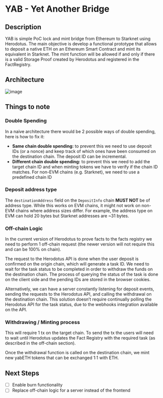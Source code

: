 # YAB - Yet Another Bridge

## Description

YAB is simple PoC lock and mint bridge from Ethereum to Starknet using Herodotus. The main objective is develop a functional prototype that allows to deposit a native ETH on an Ethereum Smart Contract and mint its equivalent in Starknet. The mint function will be allowed if and only if there is a valid Storage Proof created by Herodotus and registered in the FactRegistry.

## Architecture

![image](https://github.com/kaizokulabs/yet-another-bridge/assets/13773225/27251f7c-0b2c-4404-b178-11ce36428a77)

## Things to note

### Double Spending

In a naive architecture there would be 2 possible ways of double spending, here is how to fix it:

- **Same chain double spending:** to prevent this we need to use deposit IDs (or a nonce) and keep track of which ones have been consumed on the destination chain. The deposit ID can be incremental.
- **Different chain double spending:** to prevent this we need to add the target chain ID and when minting tokens we have to verify if the chain ID matches. For non-EVM chains (e.g. Starknet), we need to use a predefined chain ID

### Deposit address type

The `destinationAddress` field on the `DepositInfo` chain **MUST NOT** be of address type. While this works on EVM chains, it might not work on non-EVM chains where address sizes differ. For example, the address type on EVM can hold 20 bytes but Starknet addresses are ~31 bytes.

### Off-chain Logic

In the current version of Herodotus to prove facts to the facts registry we need to perform 1 off-chain request (the newer version will not require this and can be 100% on chain).

The request to the Herodotus API is done when the user deposit is confirmed on the origin chain, which will generate a task ID. We need to wait for the task status to be completed in order to withdraw the funds on the destination chain. The process of querying the status of the task is done on the client side and the pending IDs are stored in the browser cookies.

Alternatively, we can have a server constantly listening for deposit events, sending the requests to the Herodotus API, and calling the withdrawal on the destination chain. This solution doesn’t require continually polling the Herodotus API for the task status, due to the webhooks integration available on the API.

### Withdrawing / Minting process

This will require 1 tx on the target chain. To send the tx the users will need to wait until Herodotus updates the Fact Registry with the required task (as described in the off-chain section).

Once the withdrawal function is called on the destination chain, we mint new yabETH tokens that can be exchanged 1:1 with ETH.


## Next Steps

- [ ] Enable burn functionality
- [ ] Replace off-chain logic for a server instead of the frontend
